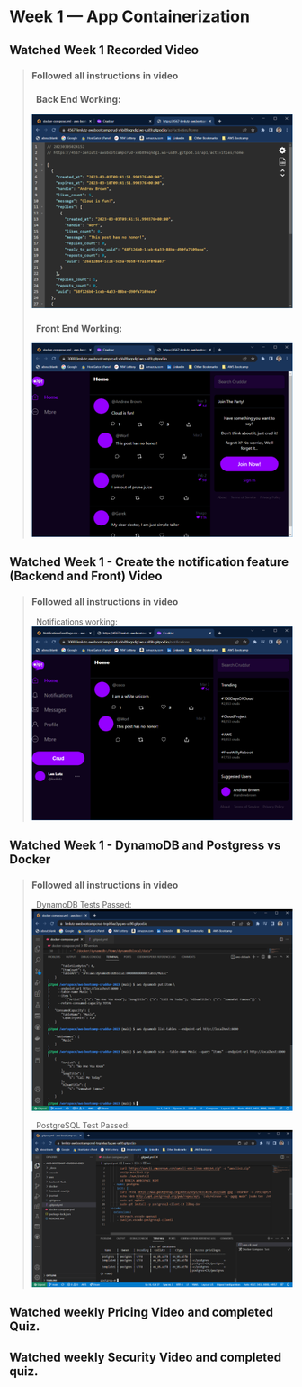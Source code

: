 # Week 1 — App Containerization

## Watched Week 1 Recorded Video
> ### Followed all instructions in video
> ### &nbsp;&nbsp;Back End Working:
> ![Screenshot](/_docs/assets/BackendWorking.png "Backend Response")
> ### &nbsp;&nbsp;Front End Working:
> ![Screenshot](/_docs/assets/FrontendWorking.png "Frontend Screenshot")

## Watched Week 1 - Create the notification feature (Backend and Front) Video
> ### Followed all instructions in video
> &nbsp;&nbsp;Notifications working:
> ![Screenshot](/_docs/assets/NotificationsWorking.png "Notifications Screenshot")

## Watched Week 1 - DynamoDB and Postgress vs Docker
> ### Followed all instructions in video
> &nbsp;&nbsp;DynamoDB Tests Passed:
> ![Screenshot](/_docs/assets/dynamodbTests.png "DynamoDB Test Results")
>
> &nbsp;&nbsp;PostgreSQL Test Passed:
> ![Screenshot](/_docs/assets/postgresTest.png "DynamoDB Test Results")
>

## Watched weekly Pricing Video and completed Quiz.

## Watched weekly Security Video and completed quiz.
